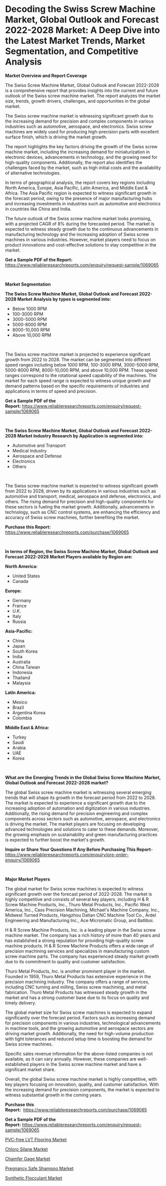 <p><h1>Decoding the Swiss Screw Machine Market, Global Outlook and Forecast 2022-2028 Market: A Deep Dive into the Latest Market Trends, Market Segmentation, and Competitive Analysis</h1></p><p><strong>Market Overview and Report Coverage</strong></p>
<p><p>The Swiss Screw Machine Market, Global Outlook and Forecast 2022-2028 is a comprehensive report that provides insights into the current and future outlook of the Swiss screw machine market. The report analyzes the market size, trends, growth drivers, challenges, and opportunities in the global market.</p><p>The Swiss screw machine market is witnessing significant growth due to the increasing demand for precision and complex components in various industries such as automotive, aerospace, and electronics. Swiss screw machines are widely used for producing high-precision parts with excellent surface finish, which is driving the market growth.</p><p>The report highlights the key factors driving the growth of the Swiss screw machine market, including the increasing demand for miniaturization in electronic devices, advancements in technology, and the growing need for high-quality components. Additionally, the report also identifies the challenges faced by the market, such as high initial costs and the availability of alternative technologies.</p><p>In terms of geographical analysis, the report covers key regions including North America, Europe, Asia Pacific, Latin America, and Middle East & Africa. The Asia Pacific region is expected to witness significant growth in the forecast period, owing to the presence of major manufacturing hubs and increasing investments in industries such as automotive and electronics in countries like China and India.</p><p>The future outlook of the Swiss screw machine market looks promising, with a projected CAGR of 8% during the forecasted period. The market is expected to witness steady growth due to the continuous advancements in manufacturing technology and the increasing adoption of Swiss screw machines in various industries. However, market players need to focus on product innovations and cost-effective solutions to stay competitive in the market.</p></p>
<p><strong>Get a Sample PDF of the Report:</strong> <a href="https://www.reliableresearchreports.com/enquiry/request-sample/1069065">https://www.reliableresearchreports.com/enquiry/request-sample/1069065</a></p>
<p>&nbsp;</p>
<p><strong>Market Segmentation</strong></p>
<p><strong>The Swiss Screw Machine Market, Global Outlook and Forecast 2022-2028 Market Analysis by types is segmented into:</strong></p>
<p><ul><li>Below 1000 RPM</li><li>100-3000 RPM</li><li>3000-5000 RPM</li><li>5000-8000 RPM</li><li>8000-10,000 RPM</li><li>Above 10,000 RPM</li></ul></p>
<p>&nbsp;</p>
<p><p>The Swiss screw machine market is projected to experience significant growth from 2022 to 2028. The market can be segmented into different speed ranges including below 1000 RPM, 100-3000 RPM, 3000-5000 RPM, 5000-8000 RPM, 8000-10,000 RPM, and above 10,000 RPM. These speed ranges correspond to the rotational speed capability of the machines. The market for each speed range is expected to witness unique growth and demand patterns based on the specific requirements of industries and applications in terms of speed and precision.</p></p>
<p><strong>Get a Sample PDF of the Report:</strong>&nbsp;<a href="https://www.reliableresearchreports.com/enquiry/request-sample/1069065">https://www.reliableresearchreports.com/enquiry/request-sample/1069065</a></p>
<p>&nbsp;</p>
<p><strong>The Swiss Screw Machine Market, Global Outlook and Forecast 2022-2028 Market Industry Research by Application is segmented into:</strong></p>
<p><ul><li>Automotive and Transport</li><li>Medical Industry</li><li>Aerospace and Defense</li><li>Electronics</li><li>Others</li></ul></p>
<p>&nbsp;</p>
<p><p>The Swiss screw machine market is expected to witness significant growth from 2022 to 2028, driven by its applications in various industries such as automotive and transport, medical, aerospace and defense, electronics, and others. The rising demand for precision and high-quality components for these sectors is fueling the market growth. Additionally, advancements in technology, such as CNC control systems, are enhancing the efficiency and accuracy of Swiss screw machines, further benefiting the market.</p></p>
<p><strong>Purchase this Report:</strong>&nbsp; <a href="https://www.reliableresearchreports.com/purchase/1069065">https://www.reliableresearchreports.com/purchase/1069065</a></p>
<p>&nbsp;</p>
<p><strong>In terms of Region, the Swiss Screw Machine Market, Global Outlook and Forecast 2022-2028 Market Players available by Region are:</strong></p>
<p>
    <p> <strong> North America: </strong>
        <ul>
            <li>United States</li>
            <li>Canada</li>
        </ul>
        </p> 
    <p> <strong> Europe: </strong>
        <ul>
            <li>Germany</li>
            <li>France</li>
            <li>U.K.</li>
            <li>Italy</li>
            <li>Russia</li>
        </ul>
        </p> 
    <p> <strong> Asia-Pacific: </strong>
        <ul>
            <li>China</li>
            <li>Japan</li>
            <li>South Korea</li>
            <li>India</li>
            <li>Australia</li>
            <li>China Taiwan</li>
            <li>Indonesia</li>
            <li>Thailand</li>
            <li>Malaysia</li>
        </ul>
        </p> 
    <p> <strong> Latin America: </strong>
        <ul>
            <li>Mexico</li>
            <li>Brazil</li>
            <li>Argentina Korea</li>
            <li>Colombia</li>
        </ul>
        </p> 
    <p> <strong> Middle East & Africa: </strong>
        <ul>
            <li>Turkey</li>
            <li>Saudi</li>
            <li>Arabia</li>
            <li>UAE</li>
            <li>Korea</li>
        </ul>
    </p>
    </p>
<p>&nbsp;</p>
<p><strong>What are the Emerging Trends in the Global Swiss Screw Machine Market, Global Outlook and Forecast 2022-2028 market?</strong></p>
<p><p>The global Swiss screw machine market is witnessing several emerging trends that will shape its growth in the forecast period from 2022 to 2028. The market is expected to experience a significant growth due to the increasing adoption of automation and digitization in various industries. Additionally, the rising demand for precision engineering and complex components across sectors such as automotive, aerospace, and electronics is driving the market. The market players are focusing on developing advanced technologies and solutions to cater to these demands. Moreover, the growing emphasis on sustainability and green manufacturing practices is expected to further boost the market's growth.</p></p>
<p><strong>Inquire or Share Your Questions If Any Before Purchasing This Report</strong>- <a href="https://www.reliableresearchreports.com/enquiry/pre-order-enquiry/1069065">https://www.reliableresearchreports.com/enquiry/pre-order-enquiry/1069065</a></p>
<p>&nbsp;</p>
<p><strong>Major Market Players</strong></p>
<p><p>The global market for Swiss screw machines is expected to witness significant growth over the forecast period of 2022-2028. The market is highly competitive and consists of several key players, including H & R Screw Machine Products, Inc., Thuro Metal Products, Inc., Pacific West America, Inc., Cass Precision Machining, Michael's Machine Company, Inc., Midwest Turned Products, Hangzhou Datian CNC Machine Tool Co., Ardel Engineering and Manufacturing Inc., Ace Micromatic Group, and Batliboi.</p><p>H & R Screw Machine Products, Inc. is a leading player in the Swiss screw machine market. The company has a rich history of more than 40 years and has established a strong reputation for providing high-quality screw machine products. H & R Screw Machine Products offers a wide range of precision machining services and specializes in manufacturing custom screw machine parts. The company has experienced steady market growth due to its commitment to quality and customer satisfaction.</p><p>Thuro Metal Products, Inc. is another prominent player in the market. Founded in 1959, Thuro Metal Products has extensive experience in the precision machining industry. The company offers a range of services, including CNC turning and milling, Swiss screw machining, and metal fabrication. Thuro Metal Products has witnessed steady growth in the market and has a strong customer base due to its focus on quality and timely delivery.</p><p>The global market size for Swiss screw machines is expected to expand significantly over the forecast period. Factors such as increasing demand for precision components in various industries, technological advancements in machine tools, and the growing automotive and aerospace sectors are driving market growth. Additionally, the need for high-volume production with tight tolerances and reduced setup time is boosting the demand for Swiss screw machines.</p><p>Specific sales revenue information for the above-listed companies is not available, as it can vary annually. However, these companies are well-established players in the Swiss screw machine market and have a significant market share.</p><p>Overall, the global Swiss screw machine market is highly competitive, with key players focusing on innovation, quality, and customer satisfaction. With the increasing demand for precision components, the market is expected to witness substantial growth in the coming years.</p></p>
<p><strong>Purchase this Report:</strong>&nbsp;&nbsp;<a href="https://www.reliableresearchreports.com/purchase/1069065">https://www.reliableresearchreports.com/purchase/1069065</a></p>
<p></p>
<p><strong>Get a Sample PDF of the Report:</strong>&nbsp;<a href="https://www.reliableresearchreports.com/enquiry/request-sample/1069065">https://www.reliableresearchreports.com/enquiry/request-sample/1069065</a></p>
<p><p><a href="https://www.reportprime.com/pvc-free-lvt-flooring-r748">PVC-free LVT Flooring Market</a></p><p><a href="https://medium.com/@marcoslemke2023/chloro-silane-market-size-growth-forecast-2023-2030-ebc03a80a178">Chloro Silane Market</a></p><p><a href="https://www.linkedin.com/pulse/chamfer-gage-market-share-amp-new-trends-analysis-report-uw4xc/">Chamfer Gage Market</a></p><p><a href="https://www.linkedin.com/pulse/pregnancy-safe-shampoo-market-research-report-unlocks-analysis-5ribc/">Pregnancy Safe Shampoo Market</a></p><p><a href="https://medium.com/@siennaferry2023/synthetic-flocculant-market-size-growth-forecast-2023-2030-7dd3796a0f1d">Synthetic Flocculant Market</a></p></p>